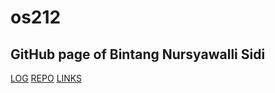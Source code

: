 # os212
## GitHub page of Bintang Nursyawalli Sidi
[LOG](TXT/mylog.txt)
[REPO](https://github.com/bintangns/os212)
[LINKS](LINKS/)
